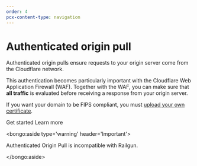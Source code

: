 ```yaml
---
order: 4
pcx-content-type: navigation
---
```


# Authenticated origin pull

Authenticated origin pulls ensure requests to your origin server come from the Cloudflare network.

This authentication becomes particularly important with the Cloudflare Web Application Firewall (WAF). Together with the WAF, you can make sure that **all traffic** is evaluated before receiving a response from your origin server.

If you want your domain to be FIPS compliant, you must [upload your own certificate](set-up#per-hostname--customer-certificates).

<ButtonGroup>
  <bongo:button type="primary" href="set-up">
    Get started
  </bongo:button>
  <bongo:button type="secondary" href="explanation">
    Learn more
  </bongo:button>
</ButtonGroup>

<bongo:aside type='warning' header='Important'>

Authenticated Origin Pull is incompatible with Railgun.

</bongo:aside>
